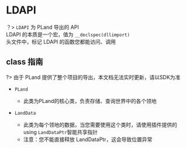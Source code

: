 # LDAPI

？> `LDAPI` 为 PLand 导出的 API  
LDAPI 的本质是一个宏，值为 `__declspec(dllimport)`  
头文件中，标记 LDAPI 的函数您都能访问、调用

## class 指南

?> 由于 PLand 提供了整个项目的导出，本文档无法实时更新，请以SDK为准

- `PLand`
    - 此类为PLand的核心类，负责存储、查询世界中的各个领地

- `LandData`
    - 此类为每个领地的数据，当您需要使用这个类时，请使用插件提供的 using `LandDataPtr`智能共享指针  
    - 注意：您不能直接释放 LandDataPtr，这会导致位置异常
